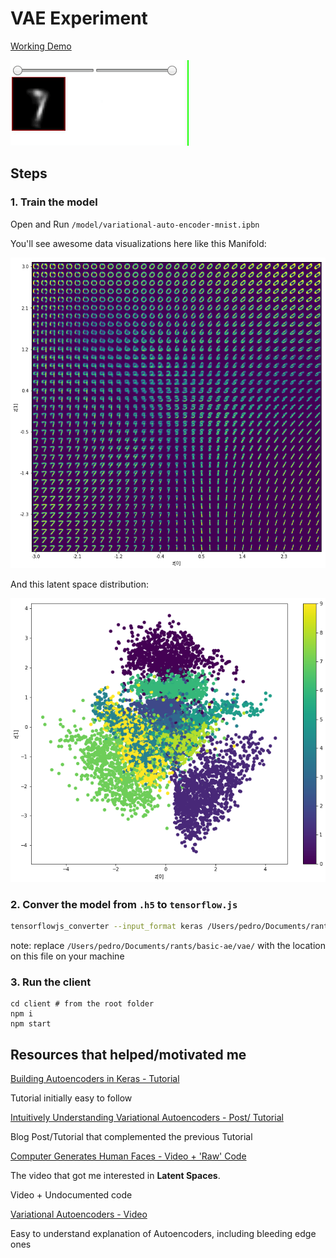 # VAE Experiment

[Working Demo](http://vae-experiment.s3-website.eu-west-2.amazonaws.com)

![Web Demo](./README-assets/1.gif)

## Steps

### 1. Train the model

Open and Run `/model/variational-auto-encoder-mnist.ipbn`

You'll see awesome data visualizations here like this Manifold:

![Manifold](./README-assets/2.png)

And this latent space distribution:

![LatentSpaceDistribution](./README-assets/3.png)

### 2. Conver the model from `.h5` to `tensorflow.js`

```bash
tensorflowjs_converter --input_format keras /Users/pedro/Documents/rants/basic-ae/vae/model/decoder_mlp_mnist.h5 /Users/pedro/Documents/rants/basic-ae/vae/model
```

note: replace `/Users/pedro/Documents/rants/basic-ae/vae/` with the location on this file on your machine

### 3. Run the client

```
cd client # from the root folder
npm i
npm start
```

## Resources that helped/motivated me

[Building Autoencoders in Keras - Tutorial](https://blog.keras.io/building-autoencoders-in-keras.html)

Tutorial initially easy to follow

[Intuitively Understanding Variational Autoencoders - Post/ Tutorial](https://towardsdatascience.com/intuitively-understanding-variational-autoencoders-1bfe67eb5daf)

Blog Post/Tutorial that complemented the previous Tutorial

[Computer Generates Human Faces - Video + 'Raw' Code](https://www.youtube.com/watch?v=4VAkrUNLKSo)

The video that got me interested in **Latent Spaces**.

Video + Undocumented code

[Variational Autoencoders - Video](https://www.youtube.com/watch?v=9zKuYvjFFS8)

Easy to understand explanation of Autoencoders, including bleeding edge ones
